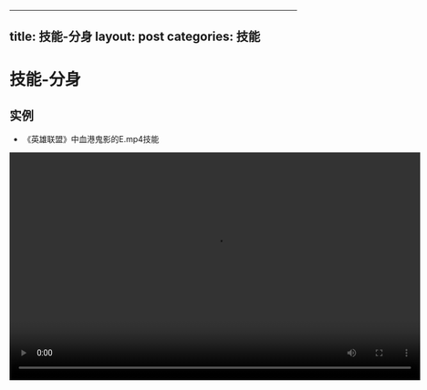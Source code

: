 
---
title: 技能-分身
layout: post
categories: 技能
---
# 技能-分身


## 实例

- 《英雄联盟》中血港鬼影的E.mp4技能

<video width="720" height="400" controls>
    <source src="{{ site.url }}/videos/分身-血港鬼影-派克-E.mp4" type="video/mp4">
</video>
